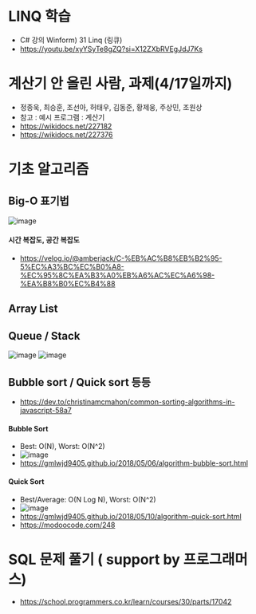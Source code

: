 # LINQ 학습
* C# 강의 Winform) 31 Linq (링큐)
* https://youtu.be/xyYSyTe8gZQ?si=X12ZXbRVEgJdJ7Ks


# 계산기 안 올린 사람, 과제(4/17일까지)
* 정종욱, 최승훈, 조선아, 허태우, 김동준, 황제웅, 주상민, 조원상
* 참고 : 예시 프로그램 : 계산기
* https://wikidocs.net/227182
* https://wikidocs.net/227376

# 기초 알고리즘

## Big-O 표기법
![image](https://github.com/haji8-thehaji/lecture-csharp/assets/143566329/6bc3a919-cea4-4675-ad77-989e4a331aa9)
#### 시간 복잡도, 공간 복잡도
* https://velog.io/@amberjack/C-%EB%AC%B8%EB%B2%95-5%EC%A3%BC%EC%B0%A8-%EC%95%8C%EA%B3%A0%EB%A6%AC%EC%A6%98-%EA%B8%B0%EC%B4%88
## Array List
## Queue / Stack
![image](https://miro.medium.com/v2/resize:fit:1280/format:webp/0*SESFJYWU5a-3XM9m.gif)
![image](https://miro.medium.com/v2/resize:fit:1280/format:webp/0*E33E-AjyAUTFjVmM.gif)


## Bubble sort / Quick sort 등등
* https://dev.to/christinamcmahon/common-sorting-algorithms-in-javascript-58a7
#### Bubble Sort
* Best: O(N), Worst: O(N^2)
* ![image](https://res.cloudinary.com/practicaldev/image/fetch/s--9WGwov3j--/c_limit%2Cf_auto%2Cfl_progressive%2Cq_66%2Cw_880/https://dev-to-uploads.s3.amazonaws.com/i/3m00apvur6vmr44yjq1a.gif)
* https://gmlwjd9405.github.io/2018/05/06/algorithm-bubble-sort.html
#### Quick Sort
* Best/Average: O(N Log N), Worst: O(N^2)
* ![image](https://res.cloudinary.com/practicaldev/image/fetch/s--LokyoN4O--/c_limit%2Cf_auto%2Cfl_progressive%2Cq_66%2Cw_880/https://dev-to-uploads.s3.amazonaws.com/i/9sl7t3z56s02oy4smbzm.gif)
* https://gmlwjd9405.github.io/2018/05/10/algorithm-quick-sort.html
* https://modoocode.com/248
  
# SQL 문제 풀기 ( support by 프로그래머스)
* https://school.programmers.co.kr/learn/courses/30/parts/17042
